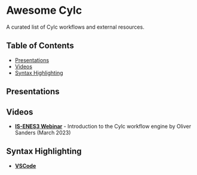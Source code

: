 # Awesome Cylc
A curated list of Cylc workflows and external resources.

<!-- START doctoc generated TOC please keep comment here to allow auto update -->
<!-- DON'T EDIT THIS SECTION, INSTEAD RE-RUN doctoc TO UPDATE -->
## Table of Contents

- [Presentations](#presentations)
- [Videos](#videos)
- [Syntax Highlighting](#syntax-highlighting)

<!-- END doctoc generated TOC please keep comment here to allow auto update -->

## Presentations

## Videos
- **[IS-ENES3 Webinar](https://youtu.be/MHC-PCuy_94?feature=shared)** - Introduction to the Cylc workflow engine by Oliver Sanders (March 2023)

## Syntax Highlighting
- **[VSCode](https://marketplace.visualstudio.com/items?itemName=cylc.vscode-cylc)**